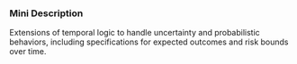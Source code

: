 ### Mini Description

Extensions of temporal logic to handle uncertainty and probabilistic behaviors, including specifications for expected outcomes and risk bounds over time.
